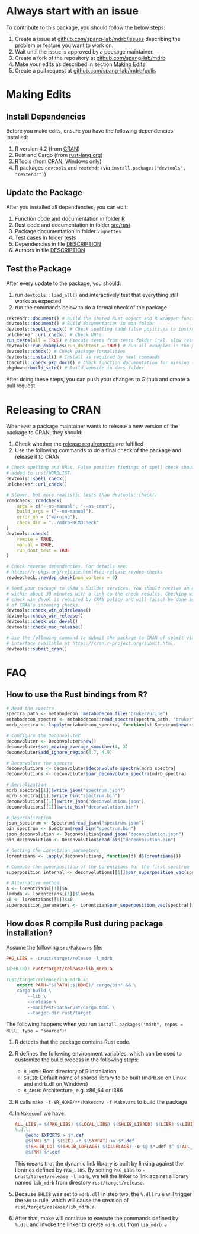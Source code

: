 # Always start with an issue

To contribute to this package, you should follow the below steps:

1. Create a issue at [github.com/spang-lab/mdrb/issues](https://github.com/spang-lab/mdrb/issues) describing the problem or feature you want to work on.
2. Wait until the issue is approved by a package maintainer.
3. Create a fork of the repository at [github.com/spang-lab/mdrb](https://github.com/spang-lab/mdrb)
4. Make your edits as described in section [Making Edits](#making-edits)
5. Create a pull request at [github.com/spang-lab/mdrb/pulls](https://github.com/spang-lab/mdrb/pulls)

# Making Edits

## Install Dependencies

Before you make edits, ensure you have the following dependencies installed:

1. R version 4.2 (from [CRAN](https://cran.r-project.org/))
2. Rust and Cargo (from [rust-lang.org](https://www.rust-lang.org/tools/install))
3. RTools (from [CRAN](https://cran.r-project.org/), Windows only)
4. R packages `devtools` and `rextendr` (via `install.packages("devtools", "rextendr")`)

## Update the Package

After you installed all dependencies, you can edit:

1. Function code and documentation in folder [R](R)
2. Rust code and documentation in folder [src/rust](src/rust)
3. Package documentation in folder `vignettes`
4. Test cases in folder [tests](tests)
5. Dependencies in file [DESCRIPTION](DESCRIPTION)
6. Authors in file [DESCRIPTION](DESCRIPTION)

## Test the Package

After every update to the package, you should:

1. run `devtools::load_all()` and interactively test that everything still works as expected
2. run the commands below to do a formal check of the package

```R
rextendr::document() # Build the shared Rust object and R wrapper functions
devtools::document() # Build documentation in man folder
devtools::spell_check() # Check spelling (add false positives to inst/WORDLIST)
urlchecker::url_check() # Check URLs
run_tests(all = TRUE) # Execute tests from tests folder inkl. slow tests
devtools::run_examples(run_donttest = TRUE) # Run all examples in the package
devtools::check() # Check package formalities
devtools::install() # Install as required by next commands
toscutil::check_pkg_docs() # Check function documentation for missing tags
pkgdown::build_site() # Build website in docs folder
```

After doing these steps, you can push your changes to Github and create a pull request.

# Releasing to CRAN

Whenever a package maintainer wants to release a new version of the package to CRAN, they should:

1. Check whether the [release requirements](https://r-pkgs.org/release.html#sec-release-initial) are fulfilled
2. Use the following commands to do a final check of the package and release it to CRAN

```R
# Check spelling and URLs. False positive findings of spell check should be
# added to inst/WORDLIST.
devtools::spell_check()
urlchecker::url_check()

# Slower, but more realistic tests than devtools::check()
rcmdcheck::rcmdcheck(
    args = c("--no-manual", "--as-cran"),
    build_args = ("--no-manual"),
    error_on = ("warning"),
    check_dir = "../mdrb-RCMDcheck"
)
devtools::check(
    remote = TRUE,
    manual = TRUE,
    run_dont_test = TRUE
)

# Check reverse dependencies. For details see:
# https://r-pkgs.org/release.html#sec-release-revdep-checks
revdepcheck::revdep_check(num_workers = 8)

# Send your package to CRAN's builder services. You should receive an e-mail
# within about 30 minutes with a link to the check results. Checking with
# check_win_devel is required by CRAN policy and will (also) be done as part
# of CRAN's incoming checks.
devtools::check_win_oldrelease()
devtools::check_win_release()
devtools::check_win_devel()
devtools::check_mac_release()

# Use the following command to submit the package to CRAN of submit via the web
# interface available at https://cran.r-project.org/submit.html.
devtools::submit_cran()
```

# FAQ

## How to use the Rust bindings from R?

```R
# Read the spectra
spectra_path <- metabodecon::metabodecon_file("bruker/urine")
metabodecon_spectra <- metabodecon::read_spectra(spectra_path, "bruker", 10, 10)
mdrb_spectra <- lapply(metabodecon_spectra, function(s) Spectrum$new(s$cs, s$si, c(-2.2, 11.8)))

# Configure the Deconvoluter
deconvoluter <- Deconvoluter$new()
deconvoluter$set_moving_average_smoother(4, 3)
deconvoluter$add_ignore_region(4.7, 4.9)

# Deconvolute the spectra
deconvolutions <- deconvoluter$deconvolute_spectra(mdrb_spectra)
deconvolutions <- deconvoluter$par_deconvolute_spectra(mdrb_spectra)

# Serialization
mdrb_spectra[[1]]$write_json("spectrum.json")
mdrb_spectra[[1]]$write_bin("spectrum.bin")
deconvolutions[[1]]$write_json("deconvolution.json")
deconvolutions[[1]]$write_bin("deconvolution.bin")

# Deserialization
json_spectrum <- Spectrum$read_json("spectrum.json")
bin_spectrum <- Spectrum$read_bin("spectrum.bin")
json_deconvolution <- Deconvolution$read_json("deconvolution.json")
bin_deconvolution <- Deconvolution$read_bin("deconvolution.bin")

# Getting the Lorentzian parameters
lorentzians <- lapply(deconvolutions, function(d) d$lorentzians())

# Compute the superposition of the Lorentzians for the first spectrum
superposition_internal <- deconvolutions[[1]]$par_superposition_vec(spectra[[1]]$chemical_shifts())

# Alternative method
A <- lorentzians[[1]]$A
lambda <- lorentzians[[1]]$lambda
x0 <- lorentzians[[1]]$x0
superposition_parameters <- Lorentzian$par_superposition_vec(spectra[[1]]$chemical_shifts(), A, lambda, x0)
```

## How does R compile Rust during package installation?

Assume the following `src/Makevars` file:

```Makefile
PKG_LIBS = -Lrust/target/release -l_mdrb

$(SHLIB): rust/target/release/lib_mdrb.a

rust/target/release/lib_mdrb.a:
    export PATH="$(PATH):$(HOME)/.cargo/bin" && \
    cargo build \
        --lib \
        --release \
        --manifest-path=rust/Cargo.toml \
        --target-dir rust/target
```

The following happens when you run `install.packages("mdrb", repos = NULL, type = "source")`:

1. R detects that the package contains Rust code.

2. R defines the following environment variables, which can be used to customize the build process in the following steps:
   - `R_HOME`: Root directory of R installation
   - `SHLIB`:  Default name of shared library to be built (mdrb.so on
     Linux and mdrb.dll on Windows)
   - `R_ARCH`: Architecture, e.g. x86_64 or i386

3. R calls `make -f $R_HOME/**/Makeconv -f Makevars` to build the package

4. In `Makeconf` we have:

   ```Makefile
   ALL_LIBS = $(PKG_LIBS) $(LOCAL_LIBS) $(SHLIB_LIBADD) $(LIBR) $(LIBINTL)
   %.dll:
       @echo EXPORTS > $*.def
       @$(NM) $^ | $(SED) -n $(SYMPAT) >> $*.def
       $(SHLIB_LD) $(SHLIB_LDFLAGS) $(DLLFLAGS) -o $@ $*.def $^ $(ALL_LIBS)
       @$(RM) $*.def
   ```

   This means that the dynamic link library is built by linking against the libraries defined by `PKG_LIBS`. By setting `PKG_LIBS` to `-Lrust/target/release -l_mdrb`, we tell the linker to link against a library named `lib_mdrb` from directory `rust/target/release`.

5. Because `SHLIB` was set to `mdrb.dll` in step two, the `%.dll` rule will trigger the `SHLIB` rule, which will cause the creation of `rust/target/release/lib_mdrb.a`.

6. After that, make will continue to execute the commands defined by `%.dll` and invoke the linker to create `mdrb.dll` from `lib_mdrb.a`
